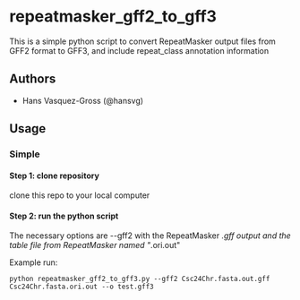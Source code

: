 # repeatmasker_gff2_to_gff3

This is a simple python script to convert RepeatMasker output files from GFF2 format to GFF3, and include repeat_class annotation information


## Authors

* Hans Vasquez-Gross (@hansvg)

## Usage

### Simple

#### Step 1: clone repository

clone this repo to your local computer

#### Step 2: run the python script

The necessary options are --gff2 with the RepeatMasker  *.gff output and
the table file from RepeatMasker named "*.ori.out"

Example run:

`python repeatmasker_gff2_to_gff3.py --gff2 Csc24Chr.fasta.out.gff Csc24Chr.fasta.ori.out --o test.gff3`


